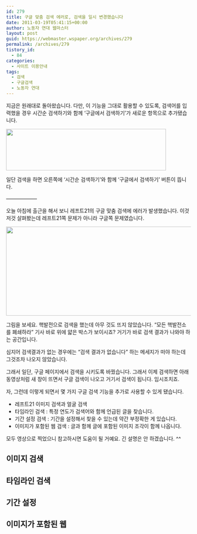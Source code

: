 ```yaml
---
id: 279
title: 구글 맞춤 검색 에러로, 검색을 일시 변경했습니다
date: 2011-03-19T05:41:15+00:00
author: 노동자 연대 웹마스터
layout: post
guid: https://webmaster.wspaper.org/archives/279
permalink: /archives/279
tistory_id:
  - 84
categories:
  - 사이트 이용안내
tags:
  - 검색
  - 구글검색
  - 노동자 연대
---
```

지금은 원래대로 돌아왔습니다. 다만, 이 기능을 그대로 활용할 수 있도록, 검색어를 입력했을 경우 시간순 검색하기와 함께 ‘구글에서 검색하기’가 새로운 항목으로 추가됐습니다.

<img src="https://webmaster.wspaper.org/wp-content/uploads/1/cfile8.uf.140BFC4C4D90B96A1C3013.png" class="aligncenter" width="436" height="113" alt="" filename="구글에서 검색하기.png" filemime="image/jpeg" />

일단 검색을 하면 오른쪽에 ‘시간순 검색하기’와 함께 ‘구글에서 검색하기’ 버튼이 뜹니다.

——————

오늘 아침에 출근을 해서 보니 레프트21의 구글 맞춤 검색에 에러가 발생했습니다. 이것저것 살펴봤는데 레프트21쪽 문제가 아니라 구글쪽 문제였습니다.

<img src="https://webmaster.wspaper.org/wp-content/uploads/1/cfile10.uf.1269A3584D8431841F5A58.png" class="aligncenter" width="580" height="242" alt="" filename="cfile10.uf.1269A3584D8431841F5A58.png" filemime="" />

그림을 보세요. 핵발전으로 검색을 했는데 아무 것도 뜨지 않았습니다. “모든 핵발전소를 폐쇄하라” 기사 바로 위에 얇은 박스가 보이시죠? 거기가 바로 검색 결과가 나와야 하는 공간입니다.

심지어 검색결과가 없는 경우에는 “검색 결과가 없습니다” 하는 메세지가 떠야 하는데 그것조차 나오지 않았습니다.

그래서 일단, 구글 페이지에서 검색을 시키도록 바꿨습니다. 그래서 이제 검색하면 아래 동영상처럼 새 창이 뜨면서 구글 검색이 나오고 거기서 검색이 됩니다. 임시조치죠.

<p style="text-align: center; ">
</p>

자, 그런데 이렇게 되면서 몇 가지 구글 검색 기능을 추가로 사용할 수 있게 됐습니다.

<ul style="list-style-type: disc; ">
  <li>
    레프트21 이미지 검색과 얼굴 검색
  </li>
  <li>
    타임라인 검색 : 특정 연도가 검색어와 함께 언급된 글을 찾습니다.
  </li>
  <li>
    기간 설정 검색 : 기간을 설정해서 찾을 수 있는데 약간 부정확한 게 있습니다.
  </li>
  <li>
    이미지가 포함된 웹 검색 : 글과 함께 글에 포함된 이미지 조각이 함께 나옵니다.
  </li>
</ul>

모두 영상으로 찍었으니 참고하시면 도움이 될 거예요. 긴 설명은 안 하겠습니다. ^^

## 이미지 검색

<p style="text-align: center; ">
</p>

## 타임라인 검색

<p style="text-align: center; ">
</p>

## 기간 설정

<p style="text-align: center; ">
</p>

## 이미지가 포함된 웹

<p style="text-align: center; ">
</p>